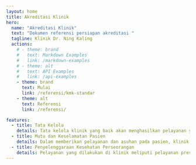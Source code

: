 ```yaml
---
layout: home
title: Akreditasi Klinik
hero:
  name: "Akreditasi Klinik"
  text: "Dokumen referensi persiapan akreditasi "
  tagline: Klinik Dr. Ning Kaling
  actions:
    # - theme: brand
    #   text: Markdown Examples
    #   link: /markdown-examples
    # - theme: alt
    #   text: API Examples
    #   link: /api-examples
    - theme: brand
      text: Mulai
      link: /referensi/kmk-standar
    - theme: alt
      text: Referensi
      link: /referensi/

features:
  - title: Tata Kelola 
    details: Tata kelola klinik yang baik akan menghasilkan pelayanan yang baik terutama dalam upaya meningkatkan mutu dan keselamatan pasien. 
  - title: Mutu dan Keselamatan Pasien
    details: Dalam memberikan pelayanan dan asuhan pada pasien, klinik melaksanakan program Peningkatan Mutu dan Keselamatan Pasien.
  - title: Penyelenggaraan Kesehatan Perseorangan
    details: Pelayanan yang dilakukan di klinik meliputi pelayanan preventif, promotif, kuratif dan rehabilitatif.
---
```


